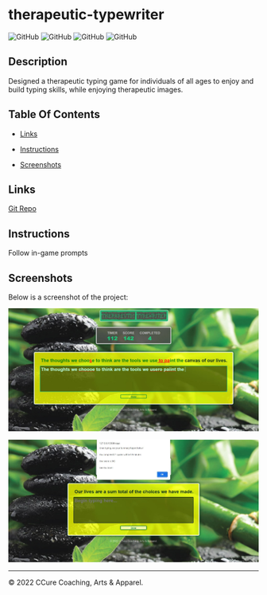 # therapeutic-typewriter

![GitHub](https://img.shields.io/github/repo-size/asantercureton/therapeutic-typewriter?style=plastic) ![GitHub](https://img.shields.io/github/last-commit/asantercureton/therapeutic-typewriter?style=plastic) ![GitHub](https://img.shields.io/github/languages/top/asantercureton/therapeutic-typewriter?style=plastic) ![GitHub](https://img.shields.io/github/followers/asantercureton?style=social)

## Description
Designed a therapeutic typing game for individuals of all ages to enjoy and build typing skills, while enjoying therapeutic images.

## Table Of Contents
* [Links](#links)

* [Instructions](#instructions)

* [Screenshots](#screenshots)


## Links
[Git Repo](https://github.com/asantercureton/therapeutic-typing)

<!-- [Heroku Link]() -->


## Instructions
Follow in-game prompts


## Screenshots
Below is a screenshot of the project:

![Image of HomePage](./assets/images/homescreen_updated.jpg)

![Image of SummaryReport](./assets/images/summary-report.jpg)

---
© 2022 CCure Coaching, Arts & Apparel.